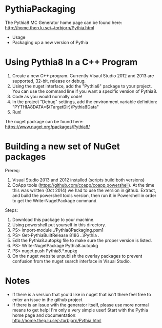 PythiaPackaging
===============

The Pythia8 MC Generator home page can be found here: http://home.thep.lu.se/~torbjorn/Pythia.html

- Usage
- Packaging up a new version of Pythia

Using Pythia8 In a C++ Program
==============================

1. Create a new C++ program. Currently Visaul Studio 2012 and 2013 are supported, 32-bit, release or debug.
2. Using the nuget interface, add the "Pythia8" package to your project. You can use the command line if you want a specific version of Pythia8.
3. Code as you would normally code!
4. In the project "Debug" settings, add the environment variable definition: "PYTHIA8DATA=$(TargetDir)\Pythia8Data"
5. Run!

The nuget package can be found here: https://www.nuget.org/packages/Pythia8/

Building a new set of NuGet packages
====================================

Prereq:

1. Visual Studio 2013 and 2012 installed (scripts build both versions)
2. CoApp tools (https://github.com/coapp/coapp.powershell). At the time this was written (Oct 2014) we had to use the version in github. Extract, and build the powershell tools version, then run it in Powershell in order to get the Write-NugetPackage command.

Steps:

1. Download this package to your machine.
2. Using powershell put yourself in this directory.
3. PS> import-module ./Pythia8Packaging.psm1
4. PS> Get-PythiaBuiltRelease 8186 ..\Pythia .
5. Edit the Pythia8.autopkg file to make sure the proper version is listed.
6. PS> Write-NugetPackage Pythia8.autopkg
7. PS> nuget push Pythia8.*.nupkg
8. On the nuget website unpublish the overlay packages to prevent confusion from the nuget search interface in Visual Studio.

Notes
=====

- If there is a version that you'd like in nuget that isn't there feel free to enter an issue in the github project
- If there is an issue with the generator itself, please use more normal means to get help! I'm only a very simple user! Start with the Pythia home page and documentation: http://home.thep.lu.se/~torbjorn/Pythia.html
